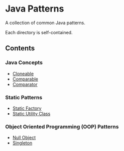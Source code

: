 # Java Patterns

A collection of common Java patterns.

Each directory is self-contained.

## Contents

### Java Concepts

- [Cloneable](cloneable)
- [Comparable](comparable)
- [Comparator](comparator)

### Static Patterns

- [Static Factory](static_factory)
- [Static Utility Class](static_utility_class)

### Object Oriented Programming (OOP) Patterns

- [Null Object](null_object)
- [Singleton](singleton)

